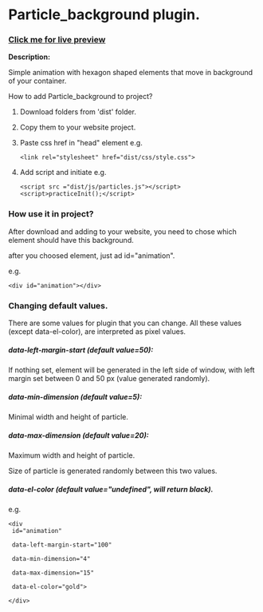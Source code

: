 #  Particle_background plugin.

### <a href="https://htmlpreview.github.io/?https://github.com/WojcioTrue/particle_background/blob/457ecf75108137aa90e335ad350091938274fd84/index.html" target="_blank">Click me for live preview</a>

**Description:**

Simple animation with hexagon shaped elements that move in background of your container.

How to add Particle_background to project? 

1. Download folders from 'dist' folder.
2. Copy them to your website project.
3. Paste css href in "head" element e.g.

	`<link rel="stylesheet" href="dist/css/style.css">`

4. Add script and initiate e.g.

	`<script src ="dist/js/particles.js"></script>`
	`<script>practiceInit();</script>`


### How use it in project?

After download and adding to your website, you need to chose which element should have this background.

after you choosed element, just ad id="animation".

e.g.

	<div id="animation"></div>

### Changing default values.

There are some values for plugin that you can change. All these values (except data-el-color), are interpreted as pixel values.

##### data-left-margin-start (default value=50):
If nothing set, element will be generated in the left side of window, with left margin set between 0 and 50 px (value generated randomly).


##### data-min-dimension (default value=5):
Minimal width and height of particle.

##### data-max-dimension (default value=20):
Maximum width and height of particle.

Size of particle is generated randomly between this two values.

##### data-el-color (default value="undefined", will return black).

e.g.

	<div 
	 id="animation"

	 data-left-margin-start="100" 

	 data-min-dimension="4"

	 data-max-dimension="15" 

	 data-el-color="gold">

	</div>